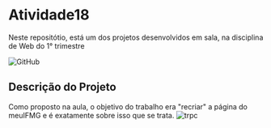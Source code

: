 # Atividade18
Neste repositótio, está um dos projetos desenvolvidos em sala, na disciplina de Web do 1° trimestre

![GitHub](https://user-images.githubusercontent.com/118456918/205043273-2dcb6305-c90b-45bd-8648-a5da10eb00d3.png)

## Descrição do Projeto
Como proposto na aula, o objetivo do trabalho era "recriar" a página do meuIFMG e é exatamente sobre isso que se trata. 
![trpc](https://user-images.githubusercontent.com/118456918/205073192-ff5247cc-d834-4349-9621-6f5fd75f47a7.svg)
